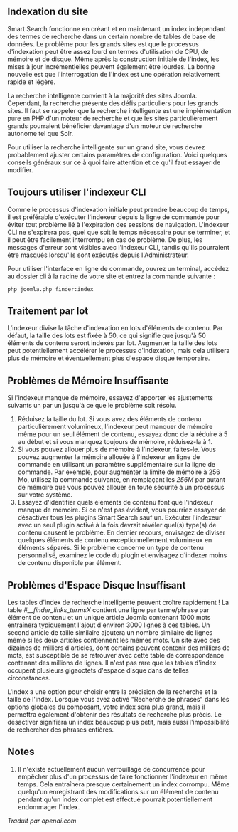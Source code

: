 <!-- Filename: Smart_Search_on_large_sites / Display title: Recherche Intelligente sur Grands Sites -->

## Indexation du site

Smart Search fonctionne en créant et en maintenant un index indépendant des termes de recherche dans un certain nombre de tables de base de données. Le problème pour les grands sites est que le processus d'indexation peut être assez lourd en termes d'utilisation de CPU, de mémoire et de disque. Même après la construction initiale de l'index, les mises à jour incrémentielles peuvent également être lourdes. La bonne nouvelle est que l'interrogation de l'index est une opération relativement rapide et légère.

La recherche intelligente convient à la majorité des sites Joomla. Cependant, la recherche présente des défis particuliers pour les grands sites. Il faut se rappeler que la recherche intelligente est une implémentation pure en PHP d'un moteur de recherche et que les sites particulièrement grands pourraient bénéficier davantage d'un moteur de recherche autonome tel que Solr.

Pour utiliser la recherche intelligente sur un grand site, vous devrez probablement ajuster certains paramètres de configuration. Voici quelques conseils généraux sur ce à quoi faire attention et ce qu'il faut essayer de modifier.

## Toujours utiliser l'indexeur CLI

Comme le processus d'indexation initiale peut prendre beaucoup de temps, il est préférable d'exécuter l'indexeur depuis la ligne de commande pour éviter tout problème lié à l'expiration des sessions de navigation. L'indexeur CLI ne s'expirera pas, quel que soit le temps nécessaire pour se terminer, et il peut être facilement interrompu en cas de problème. De plus, les messages d'erreur sont visibles avec l'indexeur CLI, tandis qu'ils pourraient être masqués lorsqu'ils sont exécutés depuis l'Administrateur.

Pour utiliser l'interface en ligne de commande, ouvrez un terminal, accédez au dossier cli à la racine de votre site et entrez la commande suivante :

```
php joomla.php finder:index
```

## Traitement par lot

L'indexeur divise la tâche d'indexation en lots d'éléments de contenu. Par défaut, la taille des lots est fixée à 50, ce qui signifie que jusqu'à 50 éléments de contenu seront indexés par lot. Augmenter la taille des lots peut potentiellement accélérer le processus d'indexation, mais cela utilisera plus de mémoire et éventuellement plus d'espace disque temporaire.

## Problèmes de Mémoire Insuffisante

Si l'indexeur manque de mémoire, essayez d'apporter les ajustements suivants un par un jusqu'à ce que le problème soit résolu.

1. Réduisez la taille du lot. Si vous avez des éléments de contenu particulièrement volumineux, l'indexeur peut manquer de mémoire même pour un seul élément de contenu, essayez donc de la réduire à 5 au début et si vous manquez toujours de mémoire, réduisez-la à 1.
2. Si vous pouvez allouer plus de mémoire à l'indexeur, faites-le. Vous pouvez augmenter la mémoire allouée à l'indexeur en ligne de commande en utilisant un paramètre supplémentaire sur la ligne de commande. Par exemple, pour augmenter la limite de mémoire à 256 Mo, utilisez la commande suivante, en remplaçant les *256M* par autant de mémoire que vous pouvez allouer en toute sécurité à un processus sur votre système.<br> 
5. Essayez d'identifier quels éléments de contenu font que l'indexeur manque de mémoire. Si ce n'est pas évident, vous pourriez essayer de désactiver tous les plugins Smart Search sauf un. Exécuter l'indexeur avec un seul plugin activé à la fois devrait révéler quel(s) type(s) de contenu causent le problème. En dernier recours, envisagez de diviser quelques éléments de contenu exceptionnellement volumineux en éléments séparés. Si le problème concerne un type de contenu personnalisé, examinez le code du plugin et envisagez d'indexer moins de contenu disponible par élément.

## Problèmes d'Espace Disque Insuffisant

Les tables d'index de recherche intelligente peuvent croître rapidement ! La table *#__finder_links_termsX* contient une ligne par terme/phrase par élément de contenu et un unique article Joomla contenant 1000 mots entraînera typiquement l'ajout d'environ 3000 lignes à ces tables. Un second article de taille similaire ajoutera un nombre similaire de lignes même si les deux articles contiennent les mêmes mots. Un site avec des dizaines de milliers d'articles, dont certains peuvent contenir des milliers de mots, est susceptible de se retrouver avec cette table de correspondance contenant des millions de lignes. Il n'est pas rare que les tables d'index occupent plusieurs gigaoctets d'espace disque dans de telles circonstances.

L'index a une option pour choisir entre la précision de la recherche et la taille de l'index. Lorsque vous avez activé "Recherche de phrases" dans les options globales du composant, votre index sera plus grand, mais il permettra également d'obtenir des résultats de recherche plus précis. Le désactiver signifiera un index beaucoup plus petit, mais aussi l'impossibilité de rechercher des phrases entières.

## Notes

1. Il n'existe actuellement aucun verrouillage de concurrence pour empêcher plus d'un processus de faire fonctionner l'indexeur en même temps. Cela entraînera presque certainement un index corrompu. Même quelqu'un enregistrant des modifications sur un élément de contenu pendant qu'un index complet est effectué pourrait potentiellement endommager l'index.

*Traduit par openai.com*

